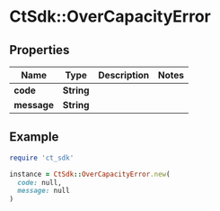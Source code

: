 # CtSdk::OverCapacityError

## Properties

| Name | Type | Description | Notes |
| ---- | ---- | ----------- | ----- |
| **code** | **String** |  |  |
| **message** | **String** |  |  |

## Example

```ruby
require 'ct_sdk'

instance = CtSdk::OverCapacityError.new(
  code: null,
  message: null
)
```

